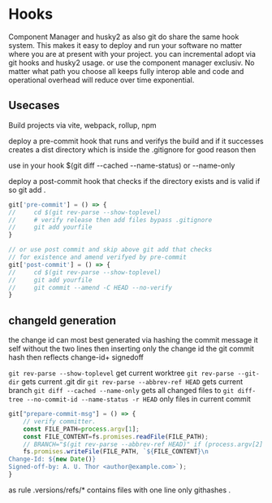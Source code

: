 # Hooks
Component Manager and husky2 as also git do share the same hook system.
This makes it easy to deploy and run your software no matter where you are 
at present with your project. you can incremental adopt via git hooks and husky2 usage.
or use the component manager exclusiv. No matter what path you choose all keeps fully
interop able and code and operational overhead will reduce over time exponential.

## Usecases
Build projects via vite, webpack, rollup, npm

deploy a pre-commit hook that runs and verifys the build and if it successes
creates a dist directory which is inside the .gitignore for good reason then

use in your hook $(git diff --cached --name-status) or --name-only

deploy a post-commit hook that checks if the directory exists and is valid
if so git add .
```js
git['pre-commit'] = () => {
//     cd $(git rev-parse --show-toplevel)
//     # verify release then add files bypass .gitignore
//     git add yourfile
}

// or use post commit and skip above git add that checks 
// for existence and amend verifyed by pre-commit
git['post-commit'] = () => {
//     cd $(git rev-parse --show-toplevel)
//     git add yourfile
//     git commit --amend -C HEAD --no-verify
}
```

## changeId generation
the change id can most best generated via hashing the commit message it self without the two lines
then inserting only the change id the git commit hash then reflects change-id+ signedoff

```git rev-parse --show-toplevel``` get current worktree
```git rev-parse --git-dir``` gets current .git dir
```git rev-parse --abbrev-ref HEAD``` gets current branch
```git diff --cached --name-only``` gets all changed files to
```git diff-tree --no-commit-id --name-status -r HEAD``` only files in current commit

```js
git["prepare-commit-msg"] = () => {
    // verify committer.
    const FILE_PATH=process.argv[1];
    const FILE_CONTENT=fs.promises.readFile(FILE_PATH);
    // BRANCH="$(git rev-parse --abbrev-ref HEAD)" if (process.argv[2] === 'messsage') {};
    fs.promises.writeFile(FILE_PATH, `${FILE_CONTENT}\n
Change-Id: ${new Date()}
Signed-off-by: A. U. Thor <author@example.com>`);
}
```

as rule .versions/refs/* contains files with one line only githashes .